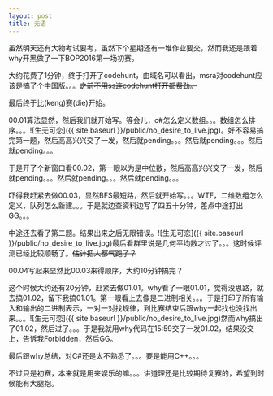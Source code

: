 ```yaml
---
layout: post
title: 无语
---
```


虽然明天还有大物考试要考，虽然下个星期还有一堆作业要交，然而我还是跟着why开黑做了一下BOP2016第一场初赛。

大约花费了1分钟，终于打开了codehunt，由域名可以看出，msra对codehunt应该是搞了个中国版。。。<s>之前不用ss连codehunt打开都费劲。</s>

最后终于比(keng)赛(die)开始。

00.01算法显然，然后我们就开始写。等会儿，c&#35;怎么定义数组。。。数组怎么排序。。。![生无可恋]({{ site.baseurl }}/public/no_desire_to_live.jpg)。好不容易搞完第一题，然后高高兴兴交了一发，然后就pending。。。然后就pending。。。然后就pending。。。

于是开了个新窗口看00.02，第一眼以为是中位数，然后高高兴兴交了一发，然后就pending。。。然后就pending。。。然后就pending。。。

吓得我赶紧去做00.03，显然BFS最短路，然后就开始写。。。WTF，二维数组怎么定义，队列怎么新建。。。于是就边查资料边写了四五十分钟，差点中途打出GG。。。

中途还去看了第二题。结果出来之后无限错误。![生无可恋]({{ site.baseurl }}/public/no_desire_to_live.jpg)最后看群里说是几何平均数才过了。。。这时候评测已经比较顺畅了。<s>估计把人都气跑了？</s>

00.04写起来显然比00.03来得顺序，大约10分钟搞完？

这个时候大约还有20分钟，赶紧去做01.01。why看了一眼01.01，觉得没思路，就去搞01.02，留下我搞01.01。第一眼看上去像是二进制相关。。。于是打印了所有输入和输出的二进制表示，一对一对找规律，到比赛结束后跟why一起找也没找出来。。。![生无可恋]({{ site.baseurl }}/public/no_desire_to_live.jpg)然而why搞出了01.02，然后过了。。。于是我就用why代码在15:59交了一发01.02，结果没交上，告诉我Forbidden，然后GG。

最后跟why总结，对C#还是太不熟悉了。。。要是能用C++。。。

不过只是初赛，本来就是用来娱乐的嘛。。。讲道理还是比较期待复赛的，希望到时候能有大腿抱。

